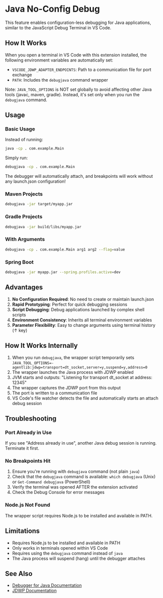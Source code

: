 # Java No-Config Debug

This feature enables configuration-less debugging for Java applications, similar to the JavaScript Debug Terminal in VS Code.

## How It Works

When you open a terminal in VS Code with this extension installed, the following environment variables are automatically set:

- `VSCODE_JDWP_ADAPTER_ENDPOINTS`: Path to a communication file for port exchange
- `PATH`: Includes the `debugjava` command wrapper

Note: `JAVA_TOOL_OPTIONS` is NOT set globally to avoid affecting other Java tools (javac, maven, gradle). Instead, it's set only when you run the `debugjava` command.

## Usage

### Basic Usage

Instead of running:
```bash
java -cp . com.example.Main
```

Simply run:
```bash
debugjava -cp . com.example.Main
```

The debugger will automatically attach, and breakpoints will work without any launch.json configuration!

### Maven Projects

```bash
debugjava -jar target/myapp.jar
```

### Gradle Projects

```bash
debugjava -jar build/libs/myapp.jar
```

### With Arguments

```bash
debugjava -cp . com.example.Main arg1 arg2 --flag=value
```

### Spring Boot

```bash
debugjava -jar myapp.jar --spring.profiles.active=dev
```

## Advantages

1. **No Configuration Required**: No need to create or maintain launch.json
2. **Rapid Prototyping**: Perfect for quick debugging sessions
3. **Script Debugging**: Debug applications launched by complex shell scripts
4. **Environment Consistency**: Inherits all terminal environment variables
5. **Parameter Flexibility**: Easy to change arguments using terminal history (↑ key)

## How It Works Internally

1. When you run `debugjava`, the wrapper script temporarily sets `JAVA_TOOL_OPTIONS=-agentlib:jdwp=transport=dt_socket,server=y,suspend=y,address=0`
2. The wrapper launches the Java process with JDWP enabled
3. JVM starts and outputs: "Listening for transport dt_socket at address: 12345"
4. The wrapper captures the JDWP port from this output
5. The port is written to a communication file
6. VS Code's file watcher detects the file and automatically starts an attach debug session

## Troubleshooting

### Port Already in Use

If you see "Address already in use", another Java debug session is running. Terminate it first.

### No Breakpoints Hit

1. Ensure you're running with `debugjava` command (not plain `java`)
2. Check that the `debugjava` command is available: `which debugjava` (Unix) or `Get-Command debugjava` (PowerShell)
3. Verify the terminal was opened AFTER the extension activated
4. Check the Debug Console for error messages

### Node.js Not Found

The wrapper script requires Node.js to be installed and available in PATH.

## Limitations

- Requires Node.js to be installed and available in PATH
- Only works in terminals opened within VS Code
- Requires using the `debugjava` command instead of `java`
- The Java process will suspend (hang) until the debugger attaches

## See Also

- [Debugger for Java Documentation](https://github.com/microsoft/vscode-java-debug)
- [JDWP Documentation](https://docs.oracle.com/javase/8/docs/technotes/guides/jpda/jdwp-spec.html)
